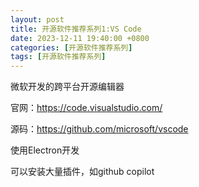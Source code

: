 ```yaml
---
layout: post
title: 开源软件推荐系列1:VS Code
date: 2023-12-11 19:40:00 +0800
categories: [开源软件推荐系列]
tags: [开源软件推荐系列]
---
```


微软开发的跨平台开源编辑器

官网：<https://code.visualstudio.com/>

源码：<https://github.com/microsoft/vscode>

使用Electron开发

可以安装大量插件，如github copilot
